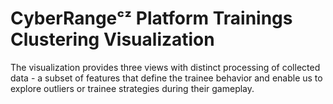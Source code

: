 # CyberRangeᶜᶻ Platform Trainings Clustering Visualization

The visualization provides three views with distinct processing of collected data - a subset of features that define the
trainee behavior and enable us to explore outliers or trainee strategies during their gameplay.
